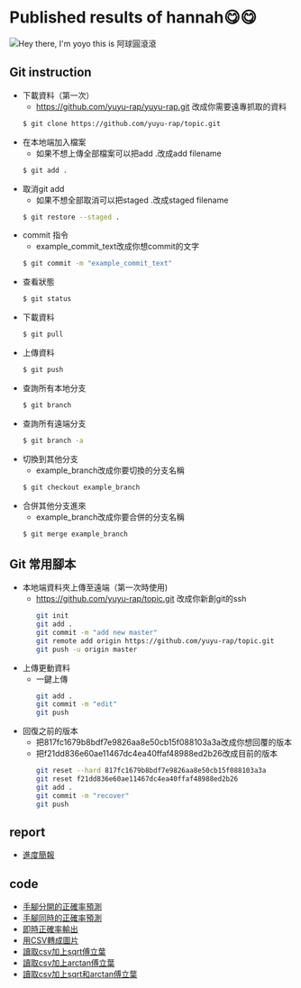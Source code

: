 # Published results of  hannah😋😋

![Hey there, I'm yoyo this is 阿球圓滾滾](阿球圓滾滾.gif)

## Git instruction
* 下載資料（第一次）
	* https://github.com/yuyu-rap/yuyu-rap.git 改成你需要遠專抓取的資料
	```sh
  	$ git clone https://github.com/yuyu-rap/topic.git
  	```
* 在本地端加入檔案
	* 如果不想上傳全部檔案可以把add .改成add filename
	```sh
  	$ git add .
  	```
* 取消git add
	* 如果不想全部取消可以把staged .改成staged filename
	```sh
  	$ git restore --staged .
  	```
* commit 指令
	* example_commit_text改成你想commit的文字
	```sh
  	$ git commit -m "example_commit_text"
  	```
* 查看狀態
	```sh
  	$ git status
  	```
* 下載資料
	```sh
  	$ git pull
  	```
* 上傳資料
	```sh
  	$ git push
  	```
* 查詢所有本地分支
	```sh
  	$ git branch
  	```
* 查詢所有遠端分支
	```sh
  	$ git branch -a
  	```
* 切換到其他分支
	* example_branch改成你要切換的分支名稱
	```sh
  	$ git checkout example_branch
  	```
* 合併其他分支進來
	* example_branch改成你要合併的分支名稱
	```sh
  	$ git merge example_branch
  	```
## Git 常用腳本
* 本地端資料夾上傳至遠端（第一次時使用)
	* https://github.com/yuyu-rap/topic.git 改成你新創git的ssh
		```sh
	  	git init
		git add .
		git commit -m "add new master"
		git remote add origin https://github.com/yuyu-rap/topic.git
		git push -u origin master  
 	  	```
* 上傳更動資料
	* 一鍵上傳
		```sh
	  	git add .
		git commit -m "edit"
		git push
 	  	```
* 回復之前的版本
	* 把817fc1679b8bdf7e9826aa8e50cb15f088103a3a改成你想回覆的版本
	* 把f21dd836e60ae11467dc4ea40ffaf48988ed2b26改成目前的版本
		```sh
	  	git reset --hard 817fc1679b8bdf7e9826aa8e50cb15f088103a3a
		git reset f21dd836e60ae11467dc4ea40ffaf48988ed2b26
		git add .
		git commit -m "recover"
		git push
 	  	```
## report
* [進度簡報](report/2022_05_06.pptx)

## code
* [手腳分開的正確率預測](code/Correct_prediction.py)
* [手腳同時的正確率預測](code/Correct_prediction_foot&hand.py)
* [即時正確率輸出](code/immediate_prediction.ipynb)
* [用CSV轉成圖片](code/csv_to_picture%20.ipynb)
* [讀取csv加上sqrt傅立葉](code/fft_to_csv.ipynb)
* [讀取csv加上arctan傅立葉](code/fft_arctan_to_csv.ipynb)
* [讀取csv加上sqrt和arctan傅立葉](code/fft_sqrt_arctan_to_csv.ipynb)
